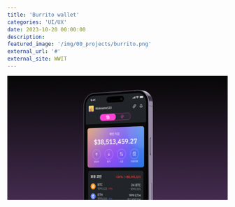 ```yaml
---
title: 'Burrito wallet'
categories: 'UI/UX'
date: 2023-10-20 00:00:00
description: 
featured_image: '/img/00_projects/burrito.png'
external_url: '#'
external_site: WWIT
---
```

![](/img/00_projects/burrito.png)


